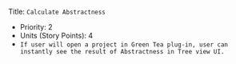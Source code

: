 Title: `Calculate Abstractness`
  - Priority: 2
  - Units (Story Points): 4
  - `If user will open a project in Green Tea plug-in, user can instantly see the result of Abstractness in Tree view UI.`
